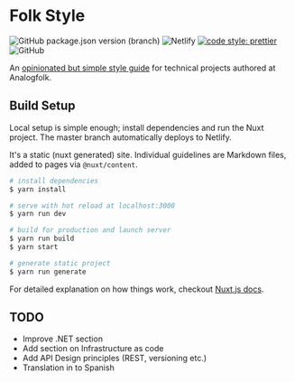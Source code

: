 # Folk Style

![GitHub package.json version (branch)](https://img.shields.io/github/package-json/v/AnalogFolk/folk-style/main?style=flat-square)
![Netlify](https://img.shields.io/netlify/a68a85f7-ee00-4dc1-bd8d-e1916b7e4e41?style=flat-square)
[![code style: prettier](https://img.shields.io/badge/code_style-prettier-ff69b4.svg?style=flat-square)](https://github.com/prettier/prettier)
![GitHub](https://img.shields.io/github/license/AnalogFolk/folk-style?style=flat-square)

An [opinionated but simple style guide][folk-style] for technical projects authored at
Analogfolk.

## Build Setup

Local setup is simple enough; install dependencies and run the Nuxt project.
The master branch automatically deploys to Netlify.

It's a static (nuxt generated) site. Individual guidelines are Markdown files,
added to pages via `@nuxt/content`.

```bash
# install dependencies
$ yarn install

# serve with hot reload at localhost:3000
$ yarn run dev

# build for production and launch server
$ yarn run build
$ yarn start

# generate static project
$ yarn run generate
```

For detailed explanation on how things work, checkout [Nuxt.js docs](https://nuxtjs.org).

## TODO

- Improve .NET section
- Add section on Infrastructure as code
- Add API Design principles (REST, versioning etc.)
- Translation in to Spanish

[folk-style]: https://folk-style.analogfolk.com/
